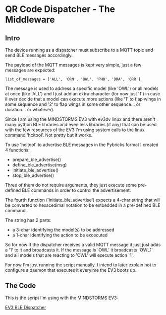 # QR Code Dispatcher - The Middleware

## Intro

The device running as a dispatcher must subscribe
to a MQTT topic and send BLE messages accordingly.

The payload of the MQTT messages is kept very simple,
just a few messages are expected:

```
list_of_messages = ['ALL', 'ORN', 'OWL', 'PHO', 'DRA', 'ORR']
```

The message is used to address a specific model (like 'OWL')
or all models at once (like 'ALL') and I just add an extra
character (for now just '1') in case iI ever decide that
a model can execute more actions (like '1' to flap wings
in some sequence and '2' to flap wings in some other sequence...
or duration... or whatever).

Since I am using the MINDSTORMS EV3 with ev3dv linux and
there aren't many python BLE libraries and even less libraries
(if any) that can be used with the few resources of the
EV3 I'm using system calls to the linux command 'hcitool'.
Not pretty but it works.

To use 'hcitool' to advertise BLE messages in the
Pybricks format I created 4 functions:
 
- prepare_ble_advertise()
- define_ble_advertise(msg)
- initiate_ble_advertise()            
- stop_ble_advertise()

Three of them do not require arguments, they just execute some
pre-defined BLE commands in order to control the advertisement.

The fourth function ('initiate_ble_advertise') expects a
4-char string that will be converted to hexacedimal notation
to be embedded in a pre-defined BLE command.

The string has 2 parts:
- a 3-char identifying the model(s) to be addressed
- a 1-char identifying the action to be excecuted

So for now if the dispatcher receives a valid MQTT message it just
just adds a '1' to it and broadcasts it. If the message is 'OWL' it
broadcasts 'OWL1' and all models that are reacting to 'OWL' will
execute action '1'.

For now I'm just running the script manually. I intend to later
explain hot to configure a daemon that executes it everyime
the EV3 boots up.

## The Code

This is the script I'm using with the MINDSTORMS EV3:

[EV3 BLE Dispatcher](bledispatcher.py)
